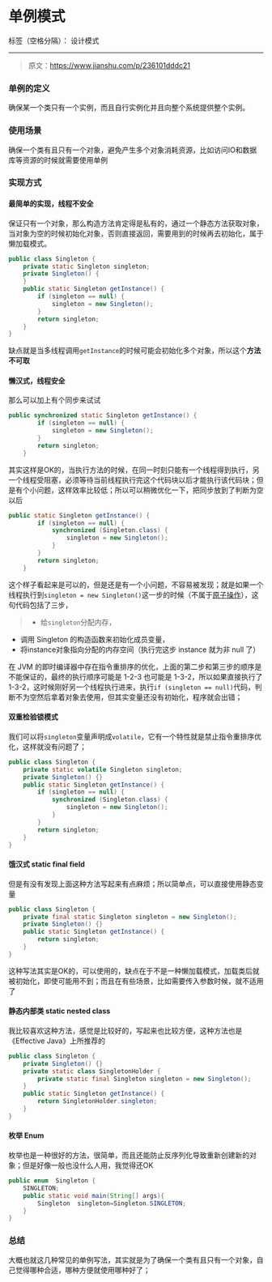 ﻿# 单例模式

标签（空格分隔）： 设计模式

---
> 原文：https://www.jianshu.com/p/236101dddc21

### 单例的定义
确保某一个类只有一个实例，而且自行实例化并且向整个系统提供整个实例。

### 使用场景
确保一个类有且只有一个对象，避免产生多个对象消耗资源，比如访问IO和数据库等资源的时候就需要使用单例

### 实现方式

#### 最简单的实现，线程不安全
保证只有一个对象，那么构造方法肯定得是私有的，通过一个静态方法获取对象，当对象为空的时候初始化对象，否则直接返回，需要用到的时候再去初始化，属于懒加载模式。

```java
public class Singleton {
    private static Singleton singleton;
    private Singleton() {
    }
    public static Singleton getInstance() {
        if (singleton == null) {
            singleton = new Singleton();
        }
        return singleton;
    }
}
```


缺点就是当多线程调用`getInstance`的时候可能会初始化多个对象，所以这个**方法不可取**


#### 懒汉式，线程安全
那么可以加上有个同步来试试

```java
public synchronized static Singleton getInstance() {
        if (singleton == null) {
            singleton = new Singleton();
        }
        return singleton;
    }
```
其实这样是OK的，当执行方法的时候，在同一时刻只能有一个线程得到执行，另一个线程受阻塞，必须等待当前线程执行完这个代码块以后才能执行该代码块；但是有个小问题，这样效率比较低；所以可以稍微优化一下，把同步放到了判断为空以后

```java
public static Singleton getInstance() {
        if (singleton == null) {
            synchronized (Singleton.class) {
                singleton = new Singleton();
            }
        }
        return singleton;
    }
```

这个样子看起来是可以的，但是还是有一个小问题，不容易被发现；就是如果一个线程执行到`singleton = new Singleton()`这一步的时候（不属于[原子操作](https://blog.csdn.net/wxw520zdh/article/details/53731146)），这句代码包括了三步，

>* 给`singleton`分配内存，
* 调用 Singleton 的构造函数来初始化成员变量，
* 将instance对象指向分配的内存空间（执行完这步 instance 就为非 null 了）

在 JVM 的即时编译器中存在指令重排序的优化，上面的第二步和第三步的顺序是不能保证的，最终的执行顺序可能是 1-2-3 也可能是 1-3-2，所以如果直接执行了1-3-2，这时候刚好另一个线程执行进来，执行`if (singleton == null)`代码，判断不为空然后拿着对象去使用，但其实变量还没有初始化，程序就会出错；

#### 双重检验锁模式
我们可以将`singleton`变量声明成`volatile`，它有一个特性就是禁止指令重排序优化，这样就没有问题了；
```java
public class Singleton {
    private static volatile Singleton singleton;
    private Singleton() {}
    public static Singleton getInstance() {
        if (singleton == null) {
            synchronized (Singleton.class) {
                singleton = new Singleton();
            }
        }
        return singleton;
    }
}
```

#### 饿汉式 static final field

但是有没有发现上面这种方法写起来有点麻烦；所以简单点，可以直接使用静态变量

```java
public class Singleton {
    private final static Singleton singleton = new Singleton();
    private Singleton() {}
    public static Singleton getInstance() {
        return singleton;
    }
}
```

这种写法其实是OK的，可以使用的，缺点在于不是一种懒加载模式，加载类后就被初始化，即使可能用不到；而且在有些场景，比如需要传入参数时候，就不适用了

#### 静态内部类 static nested class
我比较喜欢这种方法，感觉是比较好的，写起来也比较方便，这种方法也是《Effective Java》上所推荐的

```java
public class Singleton {
    private Singleton() {}
    private static class SingletonHolder {
        private static final Singleton singleton = new Singleton();
    }
    public static Singleton getInstance() {
        return SingletonHolder.singleton;
    }
}
```

#### 枚举 Enum
枚举也是一种很好的方法，很简单，而且还能防止反序列化导致重新创建新的对象；但是好像一般也没什么人用，我觉得还OK
```java
public enum  Singleton {
    SINGLETON;
    public static void main(String[] args){
        Singleton  singleton=Singleton.SINGLETON;
    }
}
```

### 总结
大概也就这几种常见的单例写法，其实就是为了确保一个类有且只有一个对象，自己觉得哪种合适，哪种方便就使用哪种好了；










